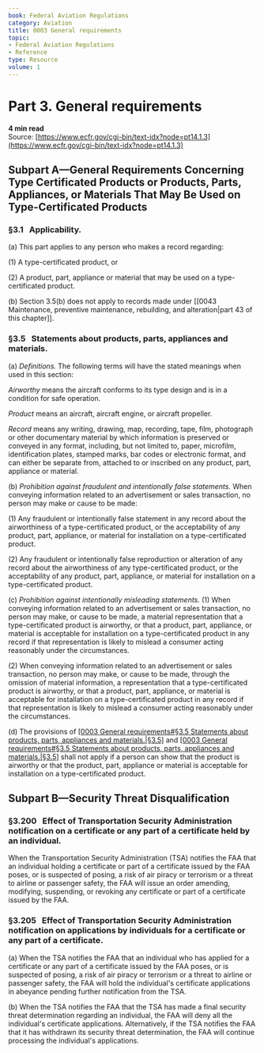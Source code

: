 ```yaml
---
book: Federal Aviation Regulations
category: Aviation
title: 0003 General requirements
topic:
- Federal Aviation Regulations
- Reference
type: Resource
volume: 1
---
```


# Part 3. General requirements
**4 min read**  
Source: [https://www.ecfr.gov/cgi-bin/text-idx?node=pt14.1.3](https://www.ecfr.gov/cgi-bin/text-idx?node=pt14.1.3)

<div>

## Subpart A—General Requirements Concerning Type Certificated Products or Products, Parts, Appliances, or Materials That May Be Used on Type-Certificated Products

### §3.1   Applicability.

\(a\) This part applies to any person who makes a record regarding:

\(1\) A type-certificated product, or

\(2\) A product, part, appliance or material that may be used on a type-certificated product.

\(b\) Section 3.5(b) does not apply to records made under [[0043 Maintenance, preventive maintenance, rebuilding, and alteration|part 43 of this chapter]].

### §3.5   Statements about products, parts, appliances and materials.

\(a\) *Definitions.* The following terms will have the stated meanings when used in this section:

*Airworthy* means the aircraft conforms to its type design and is in a condition for safe operation.

*Product* means an aircraft, aircraft engine, or aircraft propeller.

*Record* means any writing, drawing, map, recording, tape, film, photograph or other documentary material by which information is preserved or conveyed in any format, including, but not limited to, paper, microfilm, identification plates, stamped marks, bar codes or electronic format, and can either be separate from, attached to or inscribed on any product, part, appliance or material.

\(b\) *Prohibition against fraudulent and intentionally false statements.* When conveying information related to an advertisement or sales transaction, no person may make or cause to be made:

\(1\) Any fraudulent or intentionally false statement in any record about the airworthiness of a type-certificated product, or the acceptability of any product, part, appliance, or material for installation on a type-certificated product.

\(2\) Any fraudulent or intentionally false reproduction or alteration of any record about the airworthiness of any type-certificated product, or the acceptability of any product, part, appliance, or material for installation on a type-certificated product.

\(c\) *Prohibition against intentionally misleading statements.* (1) When conveying information related to an advertisement or sales transaction, no person may make, or cause to be made, a material representation that a type-certificated product is airworthy, or that a product, part, appliance, or material is acceptable for installation on a type-certificated product in any record if that representation is likely to mislead a consumer acting reasonably under the circumstances.

\(2\) When conveying information related to an advertisement or sales transaction, no person may make, or cause to be made, through the omission of material information, a representation that a type-certificated product is airworthy, or that a product, part, appliance, or material is acceptable for installation on a type-certificated product in any record if that representation is likely to mislead a consumer acting reasonably under the circumstances.

\(d\) The provisions of [[0003 General requirements#§3.5   Statements about products, parts, appliances and materials.|§3.5]](b) and [[0003 General requirements#§3.5   Statements about products, parts, appliances and materials.|§3.5]](c) shall not apply if a person can show that the product is airworthy or that the product, part, appliance or material is acceptable for installation on a type-certificated product.

## Subpart B—Security Threat Disqualification

### §3.200   Effect of Transportation Security Administration notification on a certificate or any part of a certificate held by an individual.

When the Transportation Security Administration (TSA) notifies the FAA that an individual holding a certificate or part of a certificate issued by the FAA poses, or is suspected of posing, a risk of air piracy or terrorism or a threat to airline or passenger safety, the FAA will issue an order amending, modifying, suspending, or revoking any certificate or part of a certificate issued by the FAA.

### §3.205   Effect of Transportation Security Administration notification on applications by individuals for a certificate or any part of a certificate.

\(a\) When the TSA notifies the FAA that an individual who has applied for a certificate or any part of a certificate issued by the FAA poses, or is suspected of posing, a risk of air piracy or terrorism or a threat to airline or passenger safety, the FAA will hold the individual's certificate applications in abeyance pending further notification from the TSA.

\(b\) When the TSA notifies the FAA that the TSA has made a final security threat determination regarding an individual, the FAA will deny all the individual's certificate applications. Alternatively, if the TSA notifies the FAA that it has withdrawn its security threat determination, the FAA will continue processing the individual's applications.

</div>